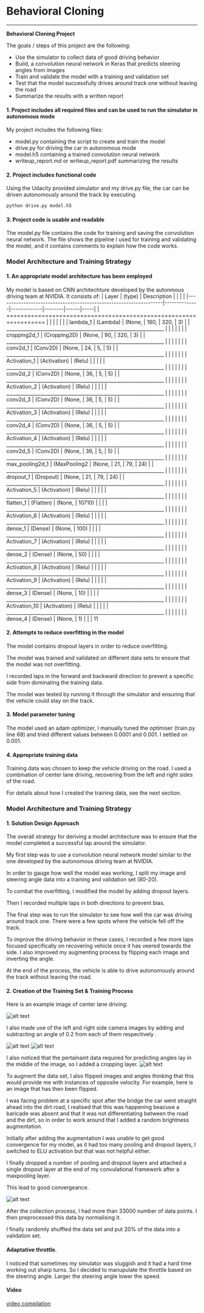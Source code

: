 # **Behavioral Cloning** 
---

**Behavioral Cloning Project**

The goals / steps of this project are the following:
* Use the simulator to collect data of good driving behavior
* Build, a convolution neural network in Keras that predicts steering angles from images
* Train and validate the model with a training and validation set
* Test that the model successfully drives around track one without leaving the road
* Summarize the results with a written report


[//]: # (Image References)

[image1]: ./examples/center_2020_04_19_21_24_48_878.jpg "Image Visualization"
[image2]: ./examples/center_2020_04_19_21_24_48_878_cropped.jpg "Cropping"
[image3]: ./examples/center_2020_04_19_21_24_48_878_cropped_flipped.jpg "Flipped"
[image4]: ./examples/left_2020_04_19_21_24_48_878.jpg "Left"
[image5]: ./examples/right_2020_04_19_21_24_48_878.jpg "Right Image"

#### 1. Project includes all required files and can be used to run the simulator in autonomous mode

My project includes the following files:
* model.py containing the script to create and train the model
* drive.py for driving the car in autonomous mode
* model.h5 containing a trained convolution neural network 
* writeup_report.md or writeup_report.pdf summarizing the results

#### 2. Project includes functional code
Using the Udacity provided simulator and my drive.py file, the car can be driven autonomously around the track by executing 
```sh
python drive.py model.h5
```

#### 3. Project code is usable and readable

The model.py file contains the code for training and saving the convolution neural network. The file shows the pipeline I used for training and validating the model, and it contains comments to explain how the code works.

### Model Architecture and Training Strategy

#### 1. An appropriate model architecture has been employed

My model is based on CNN architechture developed by the autonmous driving team at NVIDIA.
It consists of:
| Layer                                                             | (type)       | Description |        |      |     |
|-------------------------------------------------------------------|--------------|-------------|--------|------|-----|
| ================================================================= |              |             |        |      |     |
| lambda_1                                                          | (Lambda)     | (None,      | 160,   | 320, | 3)  |
| _________________________________________________________________ |              |             |        |      |     |
| cropping2d_1                                                      | (Cropping2D) | (None,      | 90,    | 320, | 3)  |
| _________________________________________________________________ |              |             |        |      |     |
| conv2d_1                                                          | (Conv2D)     | (None,      | 24,    | 5,   | 5)  |
| _________________________________________________________________ |              |             |        |      |     |
| Activation_1                                                      | (Activation) | (Relu)      |        |      |     |
| _________________________________________________________________ |              |             |        |      |     |
| conv2d_2                                                          | (Conv2D)     | (None,      | 36,    | 5,   | 5)  |
| _________________________________________________________________ |              |             |        |      |     |
| Activation_2                                                      | (Activation) | (Relu)      |        |      |     |
| _________________________________________________________________ |              |             |        |      |     |
| conv2d_3                                                          | (Conv2D)     | (None,      | 36,    | 5,   | 5)  |
| _________________________________________________________________ |              |             |        |      |     |
| Activation_3                                                      | (Activation) | (Relu)      |        |      |     |
| _________________________________________________________________ |              |             |        |      |     |
| conv2d_4                                                          | (Conv2D)     | (None,      | 36,    | 5,   | 5)  |
| _________________________________________________________________ |              |             |        |      |     |
| Activation_4                                                      | (Activation) | (Relu)      |        |      |     |
| _________________________________________________________________ |              |             |        |      |     |
| conv2d_5                                                          | (Conv2D)     | (None,      | 36,    | 5,   | 5)  |
| _________________________________________________________________ |              |             |        |      |     |
| max_pooling2d_1                                                   | (MaxPooling2 | (None,      | 21,    | 79,  | 24) |
| _________________________________________________________________ |              |             |        |      |     |
| dropout_1                                                         | (Dropout)    | (None,      | 21,    | 79,  | 24) |
| _________________________________________________________________ |              |             |        |      |     |
| Activation_5                                                      | (Activation) | (Relu)      |        |      |     |
| _________________________________________________________________ |              |             |        |      |     |
| flatten_1                                                         | (Flatten)    | (None,      | 10710) |      |     |
| _________________________________________________________________ |              |             |        |      |     |
| Activation_6                                                      | (Activation) | (Relu)      |        |      |     |
| _________________________________________________________________ |              |             |        |      |     |
| dense_1                                                           | (Dense)      | (None,      | 100)   |      |     |
| _________________________________________________________________ |              |             |        |      |     |
| Activation_7                                                      | (Activation) | (Relu)      |        |      |     |
| _________________________________________________________________ |              |             |        |      |     |
| dense_2                                                           | (Dense)      | (None,      | 50)    |      |     |
| _________________________________________________________________ |              |             |        |      |     |
| Activation_8                                                      | (Activation) | (Relu)      |        |      |     |
| _________________________________________________________________ |              |             |        |      |     |
| Activation_9                                                      | (Activation) | (Relu)      |        |      |     |
| _________________________________________________________________ |              |             |        |      |     |
| dense_3                                                           | (Dense)      | (None,      | 10)    |      |     |
| _________________________________________________________________ |              |             |        |      |     |
| Activation_10                                                     | (Activation) | (Relu)      |        |      |     |
| _________________________________________________________________ |              |             |        |      |     |
| dense_4                                                           | (Dense)      | (None,      | 1)     |      |     |          11


#### 2. Attempts to reduce overfitting in the model

The model contains dropout layers in order to reduce overfitting. 

The model was trained and validated on different data sets to ensure that the model was not overfitting.

I recorded laps in the forward and backward direction to prevent a specific side from dominating the training data.

The model was tested by running it through the simulator and ensuring that the vehicle could stay on the track.

#### 3. Model parameter tuning

The model used an adam optimizer, 
I manually tuned the optimiser (train.py line 69) and tried different values between 0.0001 and 0.001. I settled on 0.001.

#### 4. Appropriate training data

Training data was chosen to keep the vehicle driving on the road. I used a combination of center lane driving, recovering from the left and right sides of the road. 

For details about how I created the training data, see the next section. 

### Model Architecture and Training Strategy

#### 1. Solution Design Approach

The overall strategy for deriving a model architecture was to ensure that the model completed a successful lap around the simulator.

My first step was to use a convolution neural network model similar to the one developed by the autonomous driving team at NVIDIA.

In order to gauge how well the model was working, I split my image and steering angle data into a training and validation set (80-20).

To combat the overfitting, I modified the model by adding dropout layers.

Then I recorded multiple laps in both directions to prevent bias. 

The final step was to run the simulator to see how well the car was driving around track one. There were a few spots where the vehicle fell off the track.

To improve the driving behavior in these cases, I recorded a few more laps focused specifically on recovering vehicle once it has veered towards the side.
I also improved my augmenting process by flipping each image and inverting the angle.

At the end of the process, the vehicle is able to drive autonomously around the track without leaving the road.

#### 2. Creation of the Training Set & Training Process

Here is an example image of center lane driving:

![alt text][image1]

I also made use of the left and right side camera images by adding and subtracting an angle of 0.2 from each of them respectively .

![alt text][image4]
![alt text][image5]

I also noticed that the pertainaint data required for predicting angles lay in the middle of the image, so I added a cropping layer.
![alt text][image2]

To augment the data set, I also flipped images and angles thinking that this would provide me with instances of opposite velocity. For example, here is an image that has then been flipped.

I was facing problem at a specific spot after the bridge the car went straight ahead into the dirt road, I realised that this was happening beacuse a baricade was absent and that it was not differentiating between the road and the dirt, so in order to work around that I added a random brightness augmentation.

Initially after adding the augmentation I was unable to get good convergence for my model, as it had too many pooling and dropout layers, I switched to ELU activation but that was not helpful either.

I finally dropped a number of pooling and dropout layers and attached a single dropout layer at the end of my convulational framework after a maxpooling layer.

This lead to good convergeance.

![alt text][image3]

After the collection process, I had more than 33000 number of data points. I then preprocessed this data by normalising it.


I finally randomly shuffled the data set and put 20% of the data into a validation set. 

#### Adaptative throttle.
I noticed that sometimes my simulator was sluggish and it had a hard time working out sharp turns. So I decided to manupulate the throttle based on the steering angle. Larger the steering angle lower the speed.

#### Video
[video compilation](https://youtu.be/uSToEkrpm14)


